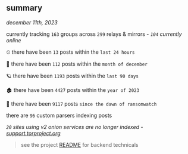 
## summary
_december 11th, 2023_

currently tracking `163` groups across `299` relays & mirrors - _`104` currently online_

⏲ there have been `13` posts within the `last 24 hours`

🦈 there have been `112` posts within the `month of december`

🪐 there have been `1193` posts within the `last 90 days`

🏚 there have been `4427` posts within the `year of 2023`

🦕 there have been `9117` posts `since the dawn of ransomwatch`

there are `96` custom parsers indexing posts

_`20` sites using v2 onion services are no longer indexed - [support.torproject.org](https://support.torproject.org/onionservices/v2-deprecation/)_

> see the project [README](https://github.com/joshhighet/ransomwatch#ransomwatch--) for backend technicals
